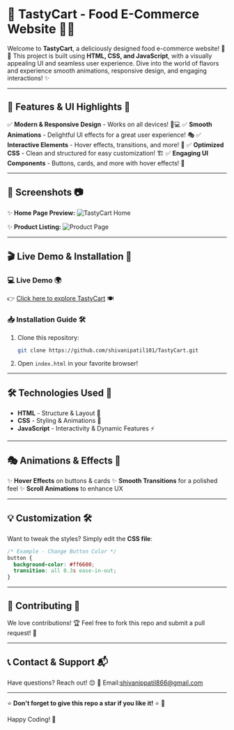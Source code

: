 # 🚀 TastyCart - Food E-Commerce Website 🍔🍕

Welcome to **TastyCart**, a deliciously designed food e-commerce website! 🛒🍜 This project is built using **HTML, CSS, and JavaScript**, with a visually appealing UI and seamless user experience. Dive into the world of flavors and experience smooth animations, responsive design, and engaging interactions! ✨

---

## 🎨 Features & UI Highlights 🌟
✅ **Modern & Responsive Design** - Works on all devices! 📱💻
✅ **Smooth Animations** - Delightful UI effects for a great user experience! 🎭
✅ **Interactive Elements** - Hover effects, transitions, and more! 🎨
✅ **Optimized CSS** - Clean and structured for easy customization! 🏗️
✅ **Engaging UI Components** - Buttons, cards, and more with hover effects! 🎯

---

## 📸 Screenshots 📷

✨ **Home Page Preview:**
![TastyCart Home](https://via.placeholder.com/800x400)

✨ **Product Listing:**
![Product Page](https://via.placeholder.com/800x400)

---

## 🎬 Live Demo & Installation 🚀

### 💻 Live Demo 🌍
👉 [Click here to explore TastyCart](#) 🍽️

### 📥 Installation Guide 🛠️
1. Clone this repository:
   ```sh
   git clone https://github.com/shivanipatil101/TastyCart.git
   ```
2. Open `index.html` in your favorite browser!

---

## 🛠️ Technologies Used 🔧
- **HTML** - Structure & Layout 📄
- **CSS** - Styling & Animations 🎨
- **JavaScript** - Interactivity & Dynamic Features ⚡

---

## 🎭 Animations & Effects 🎥
✨ **Hover Effects** on buttons & cards
✨ **Smooth Transitions** for a polished feel
✨ **Scroll Animations** to enhance UX

---

## 💡 Customization 🛠️
Want to tweak the styles? Simply edit the **CSS file**:
```css
/* Example - Change Button Color */
button {
  background-color: #ff6600;
  transition: all 0.3s ease-in-out;
}
```
---

## 🤝 Contributing 🙌
We love contributions! 🏆 Feel free to fork this repo and submit a pull request! 💖

---

## 📞 Contact & Support 📬
Have questions? Reach out! 😊
📧 Email:shivanippatil866@gmail.com


---

⭐ **Don't forget to give this repo a star if you like it!** ⭐ 🎉

Happy Coding! 🚀

